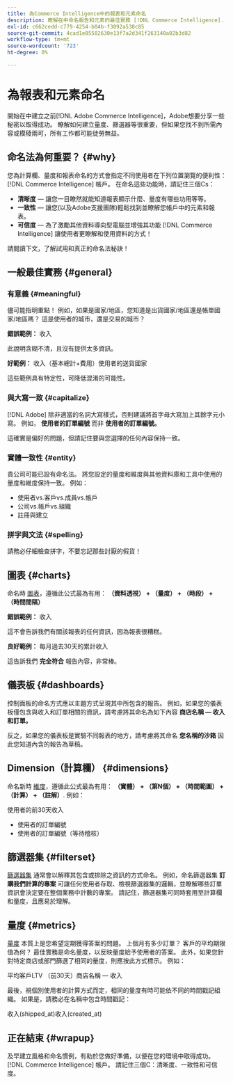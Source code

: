 ```yaml
---
title: 為Commerce Intelligence中的報表和元素命名
description: 瞭解在中命名報告和元素的最佳實務 [!DNL Commerce Intelligence].
exl-id: c662cedd-c779-4254-b04b-f3092a538c85
source-git-commit: 4cad1e05502630e13f7a2d341f263140a02b3d82
workflow-type: tm+mt
source-wordcount: '723'
ht-degree: 0%

---
```


# 為報表和元素命名

開始在中建立之前[!DNL Adobe Commerce Intelligence]，Adobe想要分享一些秘密以取得成功。 瞭解如何建立量度、篩選器等很重要，但如果您找不到所需內容或模稜兩可，所有工作都可能徒勞無益。

## 命名法為何重要？ {#why}

您為計算欄、量度和報表命名的方式會指定不同使用者在下列位置瀏覽的便利性： [!DNL Commerce Intelligence] 帳戶。 在命名這些功能時，請記住三個Cs：

* **清晰度**  — 讓您一目瞭然就能知道報表顯示什麼、量度有哪些功用等等。
* **一致性**  — 讓您(以及Adobe支援團隊)輕鬆找到並瞭解您帳戶中的元素和報表。
* **可信度**  — 為了激勵其他資料導向型電腦並增強其功能 [!DNL Commerce Intelligence] 讓使用者更瞭解和使用資料的方式！

請閱讀下文，了解試用和真正的命名法秘訣！

## 一般最佳實務 {#general}

### 有意義 {#meaningful}

儘可能指明重點！ 例如，如果是國家/地區，您知道是出貨國家/地區還是帳單國家/地區嗎？ 這是使用者的城市，還是交易的城市？

**錯誤範例：**
收入

此說明含糊不清，且沒有提供太多資訊。

**好範例：**
收入（基本總計+費用）使用者的送貨國家

這些範例具有特定性，可降低混淆的可能性。

### 與大寫一致 {#capitalize}

[!DNL Adobe] 除非適當的名詞大寫樣式，否則建議將首字母大寫加上其餘字元小寫。 例如， **使用者的訂單編號** 而非 **使用者的訂單編號。**

這確實是偏好的問題，但請記住要與您選擇的任何內容保持一致。

### 實體一致性 {#entity}

貴公司可能已設有命名法。 將您設定的量度和維度與其他資料庫和工具中使用的量度和維度保持一致。 例如：

* 使用者vs.客戶vs.成員vs.帳戶
* 公司vs.帳戶vs.組織
* 註冊與建立

### 拼字與文法 {#spelling}

請務必仔細檢查拼字，不要忘記那些討厭的假貨！

## 圖表 {#charts}

命名時 [圖表](../tutorials/using-visual-report-builder.md)，遵循此公式最為有用： **（資料透視） + （量度） + （時段） + （時間間隔）**

**錯誤範例：**
收入

這不會告訴我們有關該報表的任何資訊，因為報表很糟糕。

**良好範例：**
每月過去30天的累計收入

這告訴我們 **完全符合** 報告內容，非常棒。

## 儀表板 {#dashboards}

控制面板的命名方式應以主題方式呈現其中所包含的報告。 例如，如果您的儀表板僅包含與收入和訂單相關的資訊，請考慮將其命名為如下內容 **商店名稱 — 收入和訂單。**

反之，如果您的儀表板是實驗不同報表的地方，請考慮將其命名 **您名稱的沙箱** 因此您知道內含的報告為草稿。

## Dimension（計算欄） {#dimensions}

命名新時 [維度](../data-analyst/data-warehouse-mgr/creating-calculated-columns.md)，遵循此公式最為有用： **（實體） + （第N個） + （時間範圍） + （計算） + （註解）**. 例如：

使用者的前30天收入
* 使用者的訂單編號
* 使用者的訂單編號（等待稽核）

## 篩選器集 {#filterset}

[篩選器集](../data-user/reports/ess-manage-data-filters.md) 通常會以解釋其包含或排除之資訊的方式命名。 例如，命名篩選器集 **訂購我們計算的專案** 可讓任何使用者存取、檢視篩選器集的邏輯，並瞭解哪些訂單資訊會決定要在整個業務中計數的專案。 請記住，篩選器集可同時套用至計算欄和量度，且應易於理解。

## 量度 {#metrics}

[量度](../data-user/reports/ess-manage-data-metrics.md) 本質上是您希望定期獲得答案的問題。 上個月有多少訂單？ 客戶的平均期限值為何？ 最佳實務是命名量度，以反映量度給予使用者的答案。 此外，如果您針對特定商店或部門篩選了相同的量度，則應按此方式標示。 例如：

平均客戶LTV （前30天）商店名稱 — 收入

最後，視個別使用者的計算方式而定，相同的量度有時可能依不同的時間戳記組織。 如果是，請務必在名稱中包含時間戳記：

收入(shipped\_at)收入(created\_at)

## 正在結束 {#wrapup}

及早建立風格和命名慣例，有助於您做好準備，以便在您的環境中取得成功。 [!DNL Commerce Intelligence] 帳戶。 請記住三個C：清晰度、一致性和可信度。
